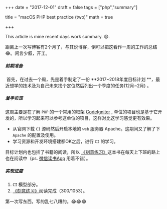 +++
date = "2017-12-01"
draft = false
tags = ["php","summary"]

title = "macOS PHP best practice (two)"
math = true

+++


This article is mine recent days work summary. :smile:.<!--more-->



距离上一次写博客有2个月了，与其说博客，倒可以把这看作一周的工作的总结 :joy:。闲言少叙，开工。



##### 前期准备

​	首先，在过去一个周，先是着手制定了一份 **2017~2018年度目标计划 **，最近想学的技术及为自己未来找个定位然后列出一个季度的任务(12月~2月) 。



##### 着手实现

这周主要是在了解 `PHP` 的一个常用的框架 [CodeIgniter](https://codeigniter.com/) , 单位的项目也是基于它开发的，所以学习起来可以参考这单位的项目，这样对比这学习感觉更有效果。

- 从官网下载 `CI` 源码然后开启本地的 `web` 服务器 Apache。这期间又了解了下 `Apache` 的配置及使用。
- 学习资源和开发环境搭建都OK之后，进行 `CI` 的学习。



目标计划内也包括了书籍的阅读，所以 [《刻意练习》](https://baike.baidu.com/item/%E5%88%BB%E6%84%8F%E7%BB%83%E4%B9%A0/2792808?fr=aladdin)这本书在每天上下班的路上也在阅读中（ps.  [微信读书App](https://weread.qq.com/) 用着不错）。



##### 实现进度

1. `CI` 模型部分。
2.  [《刻意练习》](https://baike.baidu.com/item/%E5%88%BB%E6%84%8F%E7%BB%83%E4%B9%A0/2792808?fr=aladdin)阅读完成（300/1053）。



第一次写东西，写的乱七八糟的。:joy::joy::joy:
